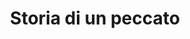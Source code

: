---
layout: post
title: Storia di un peccato
director: Walerian Borowzyk
year: 1975
cover: https://upload.wikimedia.org/wikipedia/it/d/d7/Storia-di-un-peccato-1975.jpg
---